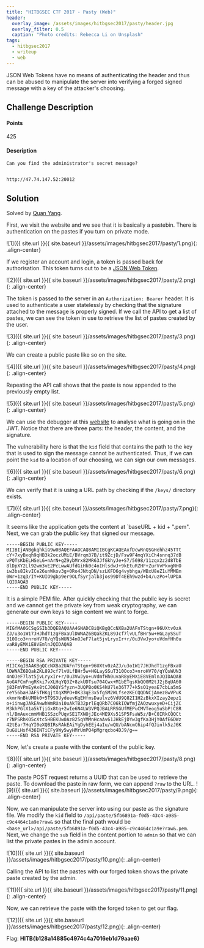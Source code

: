 ```yaml
---
title: "HITBGSEC CTF 2017 - Pasty (Web)"
header:
  overlay_image: /assets/images/hitbgsec2017/pasty/header.jpg
  overlay_filter: 0.5
  caption: "Photo credits: Rebecca Li on Unsplash"
tags:
  - hitbgsec2017
  - writeup
  - web
---
```


JSON Web Tokens have no means of authenticating the header and thus can be
abused to manipulate the server into verifying a forged signed message with a
key of the attacker's choosing.

## Challenge Description

#### Points

425

#### Description

```
Can you find the administrator's secret message?


http://47.74.147.52:20012
```

## Solution

Solved by [Quan Yang](https://quanyang.github.io/).

First, we visit the website and we see that it is basically a pastebin. There is
authentication on the pastes if you turn on private mode.

![1]({{ site.url }}{{ site.baseurl }}/assets/images/hitbgsec2017/pasty/1.png){: .align-center}

If we register an account and login, a token is passed back for authorisation.
This token turns out to be a [JSON Web Token](https://jwt.io/introduction/).

![2]({{ site.url }}{{ site.baseurl }}/assets/images/hitbgsec2017/pasty/2.png){: .align-center}

The token is passed to the server in an `Authorization: Bearer` header. It is
used to authenticate a user statelessly by checking that the signature attached
to the message is properly signed. If we call the API to get a list of pastes,
we can see the token in use to retrieve  the list of pastes created by the user.


![3]({{ site.url }}{{ site.baseurl }}/assets/images/hitbgsec2017/pasty/3.png){: .align-center}

We can create a public paste like so on the site.

![4]({{ site.url }}{{ site.baseurl }}/assets/images/hitbgsec2017/pasty/4.png){: .align-center}

Repeating the API call shows that the paste is now appended to the previously
empty list.

![5]({{ site.url }}{{ site.baseurl }}/assets/images/hitbgsec2017/pasty/5.png){: .align-center}

We can use the debugger at this [website](https://jwt.io/) to analyse what is
going on in the JWT. Notice that there are three parts: the header, the content,
and the signature.

The vulnerability here is that the `kid` field that contains the path to the key
that is used to sign the message cannot be authenticated. Thus, if we can point
the `kid` to a location of our choosing, we can sign our own messages.

![6]({{ site.url }}{{ site.baseurl }}/assets/images/hitbgsec2017/pasty/6.png){: .align-center}

We can verify that it is using a URL path by checking if the `/keys/` directory
exists.

![7]({{ site.url }}{{ site.baseurl }}/assets/images/hitbgsec2017/pasty/7.png){: .align-center}

It seems like the application gets the content at `baseURL + kid + ".pem".
Next, we can grab the public key that signed our message.

```shell
-----BEGIN PUBLIC KEY-----
MIIBIjANBgkqhkiG9w0BAQEFAAOCAQ8AMIIBCgKCAQEAxfDcwRnQSGHehhz45TTt
cY+7xyBxqh9qHB3k2oczUMiE/BVrqm37B/it9ZcjD/Fsw9F4mqYXiCh4snnq37dB
vPQTsKbELHSeLG+nArN+gZ9ybMrx82MR63JfGkhyJe+S7/5698/11zqx2z2d8TbE
8lDpXY2Ll92wm3vE2PcLwwAUfdGiHk0c4oIHlsdwJ+9kEtuRZHF+ZurVvPkvgNHO
iw3bs8IkvICe26unWkov3g+0Ro4JNtqDN/szLKFD6g4vybhga/WBxU8eZ1uYMMEm
0Wr+1zq3/IY+KUIO9gbp9er9OLfSyrjalb3jos99DT4EEh9wzd+b4/uzPo+lUPDA
lQIDAQAB
-----END PUBLIC KEY-----
```

It is a simple PEM file. After quickly checking that the public key is secret
and we cannot get the private key from weak cryptography, we can generate our
own keys to sign content we want to forge.

```shell
-----BEGIN PUBLIC KEY-----
MIGfMA0GCSqGSIb3DQEBAQUAA4GNADCBiQKBgQCcNXBa2UAFnTStgn+96UXtv0zA
ZJ/u3o1W17JHJhdT1zgFBxaUlDWNAZ6BQakZKL89Jcf7lvULfBHr5w+HGLaySSuT
310Oco3+nroHV70/qYQsWUN34nOJeF7lat5jvLryxIr+r/0u3VwJyo+uVdmfHh0u
vaR8yEMXiE8VEmlnJQIDAQAB
-----END PUBLIC KEY-----

-----BEGIN RSA PRIVATE KEY-----
MIICXgIBAAKBgQCcNXBa2UAFnTStgn+96UXtv0zAZJ/u3o1W17JHJhdT1zgFBxaU
lDWNAZ6BQakZKL89Jcf7lvULfBHr5w+HGLaySSuT310Oco3+nroHV70/qYQsWUN3
4nOJeF7lat5jvLryxIr+r/0u3VwJyo+uVdmfHh0uvaR8yEMXiE8VEmlnJQIDAQAB
AoGAFCmFngRKki7vXLHqYQ3Z+8zkUDTsu704Cwx+M1bETgsKbQO0M2tJ2jBqUA60
j83FmVPmEyAx8tCJ06QYSfyzn+3UQPBo0KS4kU7le36T77+k5sO1yeaE7cbLa5mS
reY56baHJAFSfHKgjtXqXMPO+0K33qE3x5fgSM2WLfsezKECQQDNCjAmez8wVPuK
xkmrNnBkUMOk0+5T9S3UydeevKqEHfmsDaulvz6VdU9Q82I1H2zBkxXIzay2epz1
o+iinwgJAkEAwwhWmRUa10uAkTB32prlEqQRb7C06kIQWfmjZAQzwuxyeD+CijZC
M3khPGlX1a5kTjiGx8tg+2wIe6N4LW3VPQJBALRRSGUfMEPuCMVTeogSuSbPjC8R
nl/BmAuxcmmMHB1SSzcPUqvSE1TXNOjJEc4ME9Xs51SP5FsaW5z/B+C0IRkCQQCt
r7NPSRhKO5cXtc5HBEKUw0Az825qYMMnHcaAv61JHkEjDYw3gfKa3HjY0AfE6DWz
42tEar7HqYI0eXQBIRsRAkEAiYgDyhEEj4aIu/wQU/bANcmC6ip4fQJinlk5zJ6K
DuGULHsf436INTiCFy9Wy5wyHMrUmPO4pMgrqcbo4DJ9/g==
-----END RSA PRIVATE KEY-----
```

Now, let's create a paste with the content of the public key.

![8]({{ site.url }}{{ site.baseurl }}/assets/images/hitbgsec2017/pasty/8.png){: .align-center}

The paste POST request returns a UUID that can be used to retrieve the paste. To
download the paste in raw form, we can append `?raw` to the URL.
![9]({{ site.url }}{{ site.baseurl }}/assets/images/hitbgsec2017/pasty/9.png){: .align-center}

Now, we can manipulate the server into using our paste as the signature file. We
modify the `kid` field to `/api/paste/5fb6891a-f0d5-43c4-a985-c9c4464c1a9e?raw&`
so that the final path would be
`<base_url>/api/paste/5fb6891a-f0d5-43c4-a985-c9c4464c1a9e?raw&.pem`. Next, we
change the `sub` field in the content portion to `admin` so that we can list the
private pastes in the admin account.

![10]({{ site.url }}{{ site.baseurl }}/assets/images/hitbgsec2017/pasty/10.png){: .align-center}

Calling the API to list the pastes with our forged token shows the private
paste created by the admin.

![11]({{ site.url }}{{ site.baseurl }}/assets/images/hitbgsec2017/pasty/11.png){: .align-center}

Now, we can retrieve the paste with the forged token to get our flag.

![12]({{ site.url }}{{ site.baseurl }}/assets/images/hitbgsec2017/pasty/12.png){: .align-center}

Flag: **HITB{b128a14885c4974c4a7016eb1d79aae6}**
